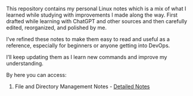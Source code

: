 This repository contains my personal Linux notes which is a mix of what I learned while studying with improvements I made along the way. First drafted while learning with ChatGPT and other sources and then carefully edited, reorganized, and polished by me.
 
I’ve refined these notes to make them easy to read and useful as a reference, especially for beginners or anyone getting into DevOps.

I’ll keep updating them as I learn new commands and improve my understanding.

By here you can access:
1. File and Directory Management Notes - [Detailed Notes](./Linux%20Commands/01_File%20and%20Directory%20Management/Detailed%20Notes.md)










